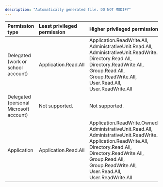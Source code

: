 ```yaml
---
description: "Automatically generated file. DO NOT MODIFY"
---
```


|Permission type|Least privileged permission|Higher privileged permissions|
|:---|:---|:---|
|Delegated (work or school account)|Application.Read.All|Application.ReadWrite.All, AdministrativeUnit.Read.All, AdministrativeUnit.ReadWrite.All, Directory.Read.All, Directory.ReadWrite.All, Group.Read.All, Group.ReadWrite.All, User.Read.All, User.ReadWrite.All|
|Delegated (personal Microsoft account)|Not supported.|Not supported.|
|Application|Application.Read.All|Application.ReadWrite.OwnedBy, AdministrativeUnit.Read.All, AdministrativeUnit.ReadWrite.All, Application.ReadWrite.All, Directory.Read.All, Directory.ReadWrite.All, Group.Read.All, Group.ReadWrite.All, User.Read.All, User.ReadWrite.All|

